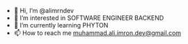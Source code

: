 - 👋 Hi, I’m @alimrndev
- 👀 I’m interested in SOFTWARE ENGINEER BACKEND
- 🌱 I’m currently learning PHYTON
- 📫 How to reach me muhammad.ali.imron.dev@gmail.com

<!---
alimrndev/alimrndev is a ✨ special ✨ repository because its `README.md` (this file) appears on your GitHub profile.
You can click the Preview link to take a look at your changes.
--->
